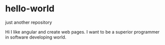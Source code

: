 # hello-world
just another repository

Hi
I like angular and create web pages.
I want to be a superior programmer in software developing world.
